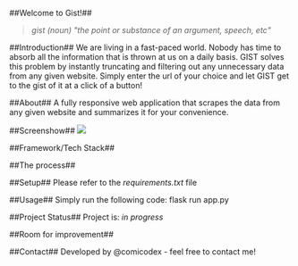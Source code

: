 ##Welcome to Gist!##
> *gist (noun) "the point or substance of an argument, speech, etc"*

##Introduction##
We are living in a fast-paced world. Nobody has time to absorb all the information that is thrown at us on a daily basis. GIST solves this problem by instantly truncating and filtering out any unnecessary data from any given website. Simply enter the url of your choice and let GIST get to the gist of it at a click of a button!

##About##
A fully responsive web application that scrapes the data from any given website and summarizes it for your convenience. 

##Screenshow##
![]("static\img\gistScreenshow.JPG")

##Framework/Tech Stack##

##The process##

##Setup##
Please refer to the *requirements.txt* file

##Usage##
Simply run the following code:
flask run app.py

##Project Status##
Project is: *in progress*

##Room for improvement##

##Contact##
Developed by @comicodex - feel free to contact me!
